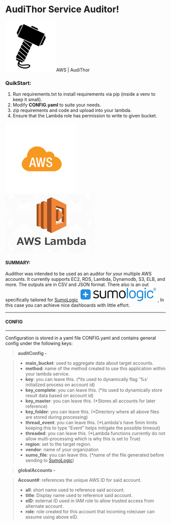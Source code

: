 AudiThor Service Auditor!
=========================

![Audithor hammer](https://github.com/astro44/AudiThor/blob/master/img/hammer2.png?raw=true)AWS | AudiThor
### QuikStart:

 1. Run requirements.txt to install requirements via pip (inside a venv to keep it small).
 2. Modify **CONFIG.yaml** to suite your needs.
 3. zip requirements and code and upload into your lambda.
 4. Ensure that the Lambda role has permission to write to given bucket. 


![aws](https://github.com/astro44/AudiThor/blob/master/img/aws-cloud.png?raw=true) ![Lambda](https://github.com/astro44/AudiThor/blob/master/img/lambda.jpg?raw=true)

#### SUMMARY:
Audithor was intended to be used as an auditor for your multiple AWS accounts. It currently supports EC2, RDS, Lambda, Dynamodb, S3, ELB, and more.  The outputs are in CSV and JSON  format.  There also is an out specifically tailored for [SumoLogic](https://sumologic.com) ![SumoLogic](https://github.com/astro44/AudiThor/blob/master/img/sumo.png?raw=true), In this case you can achieve nice dashboards with little effort.

----------


#### <i class="icon-file"></i>CONFIG
-------------

Configuration is stored in a yaml file CONFIG.yaml and contains general config under  the following keys:

> **auditConfig -**

> - **main_bucket**: used to aggregate data about target accounts.
> -  **method**:  name of the method created to use this application within your lambda service.
> - **key**: you can leave this. (*its used to dynamically flag '%s' initialized process on account id)
> - **key_complete**: you can leave this. (*its used to dynamically store result data based on account id)
> - **key_master**: you can leave this. (*Stores all accounts for later reference)
> - **key_folder**: you can leave this. (*Directory where all above files are stored during processing)
> - **thread_event**: you can leave this. (*Lambda's have 5min limits keeping this to type "Event" helps mitigate the possible timeout)
> - **threaded**: you can leave this. (*Lambda functions currently do not allow multi-processing which is why this is set to True)
> - **region**: set to the target region.
> - **vendor**: name of your organization
> - **sumo_file**: you can leave this. (*name of the file generated before sending to [SumoLogic](https://service.sumologic.com/ui/))

> **globalAccounts -**

> **Account#**: references the unique AWS ID for said account.
> -  **all**:  short name used to reference said account.
> - **title**: Display name used to reference said account.
> - **eID**: external ID used in IAM role to allow trusted access from alternate account.
> - **role**: role created for this account that incoming role/user can assume using above eID.




